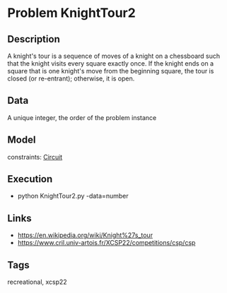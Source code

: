 # Problem KnightTour2
## Description
A knight's tour is a sequence of moves of a knight on a chessboard such that the knight visits every square exactly once.
If the knight ends on a square that is one knight's move from the beginning square,
the tour is closed (or re-entrant); otherwise, it is open.

## Data
  A unique integer, the order of the problem instance

## Model
  constraints: [Circuit](http://pycsp.org/documentation/constraints/Circuit)

## Execution
  - python KnightTour2.py -data=number

## Links
  - https://en.wikipedia.org/wiki/Knight%27s_tour
  - https://www.cril.univ-artois.fr/XCSP22/competitions/csp/csp

## Tags
  recreational, xcsp22
